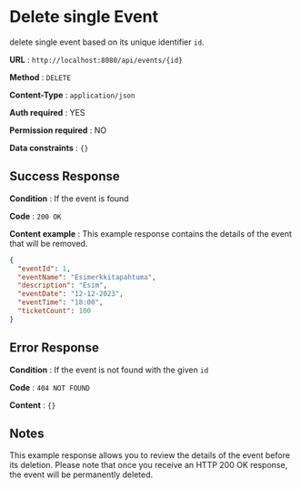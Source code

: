 # Delete single Event

delete single event based on its unique identifier `id`.

**URL** : `http://localhost:8080/api/events/{id}`

**Method** : `DELETE`

**Content-Type** : `application/json`

**Auth required** : YES

**Permission required** : NO

**Data constraints** : `{}`

## Success Response

**Condition** : If the event is found

**Code** : `200 OK`

**Content example** : This example response contains the details of the event that will be removed.

```json
{
  "eventId": 1,
  "eventName": "Esimerkkitapahtuma",
  "description": "Esim",
  "eventDate": "12-12-2023",
  "eventTime": "18:00",
  "ticketCount": 100
}
```

## Error Response

**Condition** : If the event is not found with the given `id`

**Code** : `404 NOT FOUND`

**Content** : `{}`

## Notes

This example response allows you to review the details of the event before its deletion. Please note that once you receive an HTTP 200 OK response, the event will be permanently deleted.
